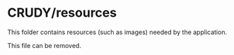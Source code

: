 # CRUDY/resources

This folder contains resources (such as images) needed by the application. 

This file can be removed.
